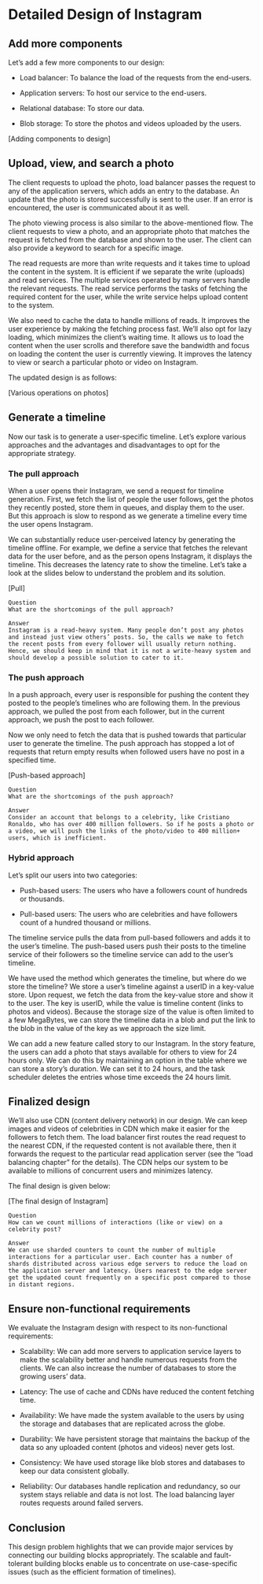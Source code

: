 # Detailed Design of Instagram
## Add more components
Let’s add a few more components to our design:

- Load balancer: To balance the load of the requests from the end-users.

- Application servers: To host our service to the end-users.

- Relational database: To store our data.

- Blob storage: To store the photos and videos uploaded by the users.

[Adding components to design]

## Upload, view, and search a photo
The client requests to upload the photo, load balancer passes the request to any of the application servers, which adds an entry to the database. An update that the photo is stored successfully is sent to the user. If an error is encountered, the user is communicated about it as well.

The photo viewing process is also similar to the above-mentioned flow. The client requests to view a photo, and an appropriate photo that matches the request is fetched from the database and shown to the user. The client can also provide a keyword to search for a specific image.

The read requests are more than write requests and it takes time to upload the content in the system. It is efficient if we separate the write (uploads) and read services. The multiple services operated by many servers handle the relevant requests. The read service performs the tasks of fetching the required content for the user, while the write service helps upload content to the system.

We also need to cache the data to handle millions of reads. It improves the user experience by making the fetching process fast. We’ll also opt for lazy loading, which minimizes the client’s waiting time. It allows us to load the content when the user scrolls and therefore save the bandwidth and focus on loading the content the user is currently viewing. It improves the latency to view or search a particular photo or video on Instagram.

The updated design is as follows:

[Various operations on photos]

## Generate a timeline
Now our task is to generate a user-specific timeline. Let’s explore various approaches and the advantages and disadvantages to opt for the appropriate strategy.

### The pull approach
When a user opens their Instagram, we send a request for timeline generation. First, we fetch the list of people the user follows, get the photos they recently posted, store them in queues, and display them to the user. But this approach is slow to respond as we generate a timeline every time the user opens Instagram.

We can substantially reduce user-perceived latency by generating the timeline offline. For example, we define a service that fetches the relevant data for the user before, and as the person opens Instagram, it displays the timeline. This decreases the latency rate to show the timeline. Let’s take a look at the slides below to understand the problem and its solution.

[Pull]

```
Question
What are the shortcomings of the pull approach?

Answer
Instagram is a read-heavy system. Many people don’t post any photos and instead just view others’ posts. So, the calls we make to fetch the recent posts from every follower will usually return nothing. Hence, we should keep in mind that it is not a write-heavy system and should develop a possible solution to cater to it.
```

### The push approach
In a push approach, every user is responsible for pushing the content they posted to the people’s timelines who are following them. In the previous approach, we pulled the post from each follower, but in the current approach, we push the post to each follower.

Now we only need to fetch the data that is pushed towards that particular user to generate the timeline. The push approach has stopped a lot of requests that return empty results when followed users have no post in a specified time.

[Push-based approach]

```
Question
What are the shortcomings of the push approach?

Answer
Consider an account that belongs to a celebrity, like Cristiano Ronaldo, who has over 400 million followers. So if he posts a photo or a video, we will push the links of the photo/video to 400 million+ users, which is inefficient.
```

### Hybrid approach
Let’s split our users into two categories:

- Push-based users: The users who have a followers count of hundreds or thousands.

- Pull-based users: The users who are celebrities and have followers count of a hundred thousand or millions.

The timeline service pulls the data from pull-based followers and adds it to the user’s timeline. The push-based users push their posts to the timeline service of their followers so the timeline service can add to the user’s timeline.

We have used the method which generates the timeline, but where do we store the timeline? We store a user’s timeline against a userID in a key-value store. Upon request, we fetch the data from the key-value store and show it to the user. The key is userID, while the value is timeline content (links to photos and videos). Because the storage size of the value is often limited to a few MegaBytes, we can store the timeline data in a blob and put the link to the blob in the value of the key as we approach the size limit.

We can add a new feature called story to our Instagram. In the story feature, the users can add a photo that stays available for others to view for 24 hours only. We can do this by maintaining an option in the table where we can store a story’s duration. We can set it to 24 hours, and the task scheduler deletes the entries whose time exceeds the 24 hours limit.

## Finalized design
We’ll also use CDN (content delivery network) in our design. We can keep images and videos of celebrities in CDN which make it easier for the followers to fetch them. The load balancer first routes the read request to the nearest CDN, if the requested content is not available there, then it forwards the request to the particular read application server (see the “load balancing chapter” for the details). The CDN helps our system to be available to millions of concurrent users and minimizes latency.

The final design is given below:

[The final design of Instagram]

```
Question
How can we count millions of interactions (like or view) on a celebrity post?

Answer
We can use sharded counters to count the number of multiple interactions for a particular user. Each counter has a number of shards distributed across various edge servers to reduce the load on the application server and latency. Users nearest to the edge server get the updated count frequently on a specific post compared to those in distant regions.
```

## Ensure non-functional requirements
We evaluate the Instagram design with respect to its non-functional requirements:

- Scalability: We can add more servers to application service layers to make the scalability better and handle numerous requests from the clients. We can also increase the number of databases to store the growing users’ data.

- Latency: The use of cache and CDNs have reduced the content fetching time.

- Availability: We have made the system available to the users by using the storage and databases that are replicated across the globe.

- Durability: We have persistent storage that maintains the backup of the data so any uploaded content (photos and videos) never gets lost.

- Consistency: We have used storage like blob stores and databases to keep our data consistent globally.

- Reliability: Our databases handle replication and redundancy, so our system stays reliable and data is not lost. The load balancing layer routes requests around failed servers.

## Conclusion
This design problem highlights that we can provide major services by connecting our building blocks appropriately. The scalable and fault-tolerant building blocks enable us to concentrate on use-case-specific issues (such as the efficient formation of timelines).
